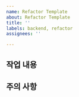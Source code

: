 ```yaml
---
name: Refactor Template
about: Refactor Template
title: ''
labels: backend, refactor
assignees: ''

---
```


## 작업 내용


## 주의 사항
